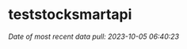 
<!-- README.md is generated from README.Rmd. Please edit that file -->

# teststocksmartapi

*Date of most recent data pull: 2023-10-05 06:40:23*
